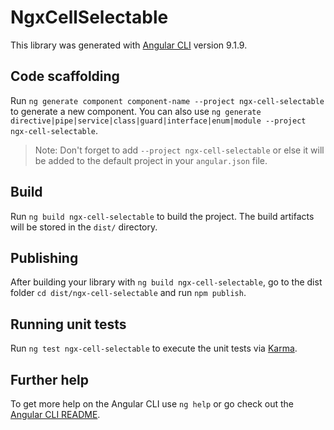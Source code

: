 # NgxCellSelectable

This library was generated with [Angular CLI](https://github.com/angular/angular-cli) version 9.1.9.

## Code scaffolding

Run `ng generate component component-name --project ngx-cell-selectable` to generate a new component. You can also use `ng generate directive|pipe|service|class|guard|interface|enum|module --project ngx-cell-selectable`.
> Note: Don't forget to add `--project ngx-cell-selectable` or else it will be added to the default project in your `angular.json` file. 

## Build

Run `ng build ngx-cell-selectable` to build the project. The build artifacts will be stored in the `dist/` directory.

## Publishing

After building your library with `ng build ngx-cell-selectable`, go to the dist folder `cd dist/ngx-cell-selectable` and run `npm publish`.

## Running unit tests

Run `ng test ngx-cell-selectable` to execute the unit tests via [Karma](https://karma-runner.github.io).

## Further help

To get more help on the Angular CLI use `ng help` or go check out the [Angular CLI README](https://github.com/angular/angular-cli/blob/master/README.md).
